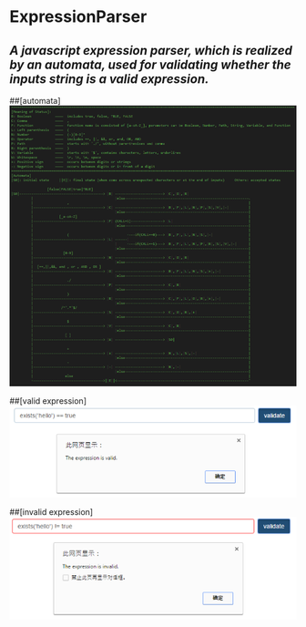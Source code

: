 # ExpressionParser
## *A javascript expression parser, which is realized by an automata, used for validating whether the inputs string is a valid expression.*

##[automata]
![](expr-parser-automata.png)

##[valid expression]
![](valid-expression.png)

##[invalid expression]
![](invalid-expression.png)
